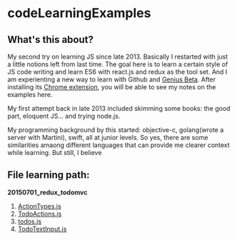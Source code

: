# codeLearningExamples

## What's this about?

My second try on learning JS since late 2013. Basically I restarted with just a little notions left from last time. The goal here is to learn a certain style of JS code writing and learn ES6 with react.js and redux as the tool set. And I am experienting a new way to learn with Github and [Genius Beta](http://genius.com/beta). After installing its [Chrome extension](https://chrome.google.com/webstore/detail/genius-beta/ccaokncpmmjiakalbcfdbfmpcaiddjdn), you will be able to see my notes on the examples here.

My first attempt back in late 2013 included skimming some books: the good part, eloquent JS... and trying node.js.

My programming background by this started: objective-c, golang(wrote a server with Martini), swift, all at junior levels. So yes, there are some similarities amaong different languages that can provide me clearer context while learning. But still, I believe  

## File learning path:

**20150701_redux_todomvc**

1. [ActionTypes.js](https://github.com/liweiz/codeLearningExamples/blob/master/20150701_redux_todomvc%2Fconstants%2FActionTypes.js)
2. [TodoActions.js](https://github.com/liweiz/codeLearningExamples/blob/master/20150701_redux_todomvc%2Factions%2FTodoActions.js)
3. [todos.js](https://github.com/liweiz/codeLearningExamples/blob/master/20150701_redux_todomvc%2Fstores%2Ftodos.js)
4. [TodoTextInput.js](https://github.com/liweiz/codeLearningExamples/blob/master/20150701_redux_todomvc/components/TodoTextInput.js#)
